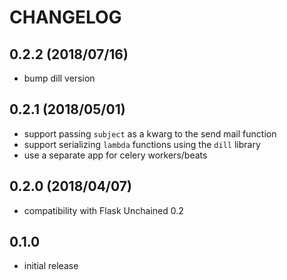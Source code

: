 # CHANGELOG

## 0.2.2 (2018/07/16)

* bump dill version

## 0.2.1 (2018/05/01)

* support passing `subject` as a kwarg to the send mail function
* support serializing `lambda` functions using the `dill` library
* use a separate app for celery workers/beats

## 0.2.0 (2018/04/07)

* compatibility with Flask Unchained 0.2

## 0.1.0

* initial release
